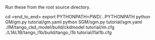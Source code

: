 Run these from the root source directory.

cd <end_to_end>
export PYTHONPATH=$PWD/..:$PYTHONPATH
python GM/gm.py tutorial/gm.yaml
python SGM/sgm.py tutorial/sgm.yaml
./IM/tango_ckd_model/build/ckdmodel tutorial/im.cfg
./L1AL1B/tango_l1b/build/tango_l1b tutorial/l1al1b.cfg
